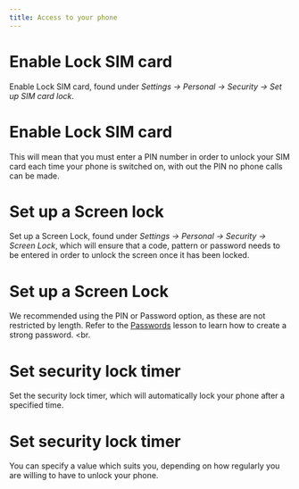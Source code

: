 ```yaml
---
title: Access to your phone
---
```

# Enable Lock SIM card
Enable Lock SIM card, found under *Settings -> Personal -> Security -> Set up SIM card lock*.
<br>
# Enable Lock SIM card
This will mean that you must enter a PIN number in order to unlock your SIM card each time your phone is switched on, with out the PIN no phone calls can be made.
<br>
# Set up a Screen lock
Set up a Screen Lock, found under *Settings -> Personal -> Security -> Screen Lock*, which will ensure that a code, pattern or password needs to be entered in order to unlock the screen once it has been locked.
<br>
# Set up a Screen Lock
We recommended using the PIN or Password option, as these are not restricted by length. Refer to the [Passwords](/en/topics/understand-4-digisec/2-passwords/1-1-intro.md) lesson to learn how to create a strong password.
<br.
# Set security lock timer
Set the security lock timer, which will automatically lock your phone after a specified time.
<br>
# Set security lock timer
You can specify a value which suits you, depending on how regularly you are willing to have to unlock your phone.
